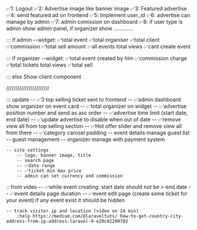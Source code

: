 
<!-- target 24-12-2022 -->

✅1: Logout
✅2: Advertise image like banner image
✅3: Featured advertise
✅4: send featured ad on frontend
✅5: Implement user_id
✅6: advertise can manage by admin
✅7: admin comission on dashboard
✅8: if user type is admin show admin panel, if organizer show ............. 

::: if admin
--widget:
    ✅total event
    ✅total organiser
    ✅total client
    ✅commission
    ✅total sell amount
    ✅all events
    total views
    ✅cant create event

::: if organizer
--widget:
    ✅total event created by him
    ✅commission charge
    ✅total tickets
    total views
    ✅total sell

::: else
    Show client component



///////////////////////

::: update
    -- ✅3 top selling ticket sent to frontend
    -- ✅admin dashboard show organizer on event card
    -- ✅total organizer on widget
    -- ✅advertise position number and send as asc order
    -- ✅advertise time limit (start date, end date)
    -- ✅update advertise to disable when out of date
    -- ✅remove view all from top selling section
    -- ✅Hot offer slider and remove view all from there
    -- ✅category carosel padding
    -- event details manage guest list
    -- guest management
    -- organizer manage with payment system

    -- site settings
        -- logo, banner image, title
        -- search page 
        -- ✅date range
        -- ✅ticket min max price
        -- admin can set currency and commission


:: from video
    -- ✅while event creating: start date should not be > end date
    -- ✅event details page duration
    -- ✅event edit page (create some ticket for your event) if any event exist it should be hidden

    -- track visitor ip and location (video on 24 min)
        :help https://medium.com/@laraveltuts/ how-to-get-country-city-address-from-ip-address-laravel-9-e20c82200702